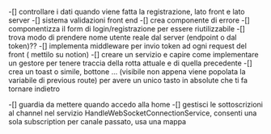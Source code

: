 -[] controllare i dati quando viene fatta la registrazione, lato front e lato server
-[] sistema validazioni front end
-[] crea componente di errore
-[] componentizza il form di login/registrazione per essere riutilizzabile
-[] trova modo di prendere nome utente reale dal server (endpoint o dal token)??
-[] implementa middleware per invio token ad ogni request del front ( mettilo su notion)
-[] creare un servizio e capire come implementare un gestore per tenere traccia della rotta attuale e di quella precedente
-[] crea un toast o simile, bottone ...
(visibile non appena viene popolata la variabile di previous route)
per avere un unico tasto in absolute
che ti fa tornare indietro

-[] guardia da mettere quando accedo alla home
-[] gestisci le sottoscrizioni al channel nel servizio HandleWebSocketConnectionService,
consenti una sola subscription per canale passato, usa una mappa 
